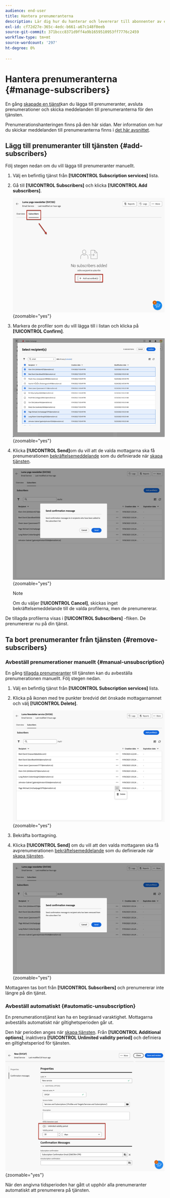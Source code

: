 ```yaml
---
audience: end-user
title: Hantera prenumeranterna
description: Lär dig hur du hanterar och levererar till abonnenter av en tjänst på Adobe Campaign Web
exl-id: cf72d27e-365c-4edc-b661-a67c148f0eeb
source-git-commit: 371bccc8371d9ff4a9b1659510953ff7776c2459
workflow-type: tm+mt
source-wordcount: '297'
ht-degree: 0%

---
```


# Hantera prenumeranterna {#manage-subscribers}

En gång [skapade en tjänst](manage-services.md#create-service)kan du lägga till prenumeranter, avsluta prenumerationer och skicka meddelanden till prenumeranterna för den tjänsten.

Prenumerationshanteringen finns på den här sidan. Mer information om hur du skickar meddelanden till prenumeranterna finns i [det här avsnittet](../msg/send-to-subscribers.md).

## Lägg till prenumeranter till tjänsten {#add-subscribers}

Följ stegen nedan om du vill lägga till prenumeranter manuellt.

1. Välj en befintlig tjänst från **[!UICONTROL Subscription services]** lista.

1. Gå till **[!UICONTROL Subscribers]** och klicka **[!UICONTROL Add subscribers]**.

   ![](assets/service-subscribers-tab.png){zoomable=&quot;yes&quot;}

1. Markera de profiler som du vill lägga till i listan och klicka på **[!UICONTROL Confirm]**.

   ![](assets/service-subscribers-select-profiles.png){zoomable=&quot;yes&quot;}

1. Klicka **[!UICONTROL Send]**<!--if you click cancel, does it mean that no message is sent but recipients are still subscribed, or they are not subscribed? it's 2 different actions in the console)-->om du vill att de valda mottagarna ska få prenumerationen [bekräftelsemeddelande](manage-services.md#create-confirmation-message) som du definierade när [skapa tjänsten](manage-services.md#create-service).

   ![](assets/service-subscribers-confirmation-msg.png){zoomable=&quot;yes&quot;}

   >[!NOTE]
   >
   >Om du väljer **[!UICONTROL Cancel]**, skickas inget bekräftelsemeddelande till de valda profilerna, men de prenumererar.

De tillagda profilerna visas i **[!UICONTROL Subscribers]** -fliken. De prenumererar nu på din tjänst.

## Ta bort prenumeranter från tjänsten {#remove-subscribers}

### Avbeställ prenumerationer manuellt {#manual-unsubscription}

En gång [tillagda prenumeranter](#add-subscribers) till tjänsten kan du avbeställa prenumerationen manuellt. Följ stegen nedan.

1. Välj en befintlig tjänst från **[!UICONTROL Subscription services]** lista.

1. Klicka på ikonen med tre punkter bredvid det önskade mottagarnamnet och välj **[!UICONTROL Delete]**.

   ![](assets/service-subscribers-delete.png){zoomable=&quot;yes&quot;}

1. Bekräfta borttagning.

1. Klicka **[!UICONTROL Send]** om du vill att den valda mottagaren ska få avprenumerationen [bekräftelsemeddelande](manage-services.md#create-confirmation-message) som du definierade när [skapa tjänsten](manage-services.md#create-service).

   ![](assets/service-subscribers-delete-confirmation.png){zoomable=&quot;yes&quot;}

Mottagaren tas bort från **[!UICONTROL Subscribers]** och prenumererar inte längre på din tjänst.

### Avbeställ automatiskt {#automatic-unsubscription}

En prenumerationstjänst kan ha en begränsad varaktighet. Mottagarna avbeställs automatiskt när giltighetsperioden går ut.

Den här perioden anges när [skapa tjänsten](manage-services.md#create-service). Från **[!UICONTROL Additional options]**, inaktivera **[!UICONTROL Unlimited validity period]** och definiera en giltighetsperiod för tjänsten.

![](assets/service-create-validity-period.png){zoomable=&quot;yes&quot;}

När den angivna tidsperioden har gått ut upphör alla prenumeranter automatiskt att prenumerera på tjänsten.
